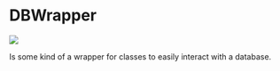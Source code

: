 # DBWrapper

![](https://i.pinimg.com/564x/86/8b/d8/868bd86e8916adc89c76b6c0af27b1da.jpg)

Is some kind of a wrapper for classes to easily interact with a database.
